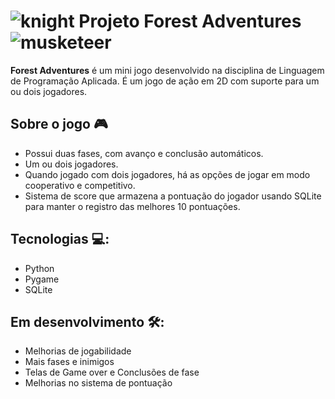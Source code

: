 
# ![knight](https://github.com/user-attachments/assets/f6a1ba76-2e14-466c-8a45-07a741166e25) Projeto Forest Adventures ![musketeer](https://github.com/user-attachments/assets/8d13b2f1-6140-4b3a-9816-f410b7d8f5b3)


**Forest Adventures** é um mini jogo desenvolvido na disciplina de Linguagem de Programação Aplicada. É um jogo de ação em 2D com suporte para um ou dois jogadores.

## Sobre o jogo 🎮

- Possui duas fases, com avanço e conclusão automáticos.
- Um ou dois jogadores.
- Quando jogado com dois jogadores, há as opções de jogar em modo cooperativo e competitivo.
- Sistema de score que armazena a pontuação do jogador usando SQLite para manter o registro das melhores 10 pontuações.

## Tecnologias 💻:

- Python
- Pygame
- SQLite

## Em desenvolvimento 🛠️:

- Melhorias de jogabilidade
- Mais fases e inimigos
- Telas de Game over e Conclusões de fase
- Melhorias no sistema de pontuação
